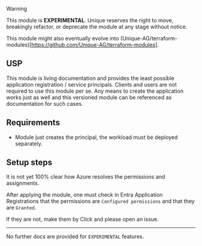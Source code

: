> [!WARNING]
> This module is **EXPERIMENTAL**. Unique reserves the right to move, breakingly refactor, or deprecate the module at any stage without notice.

This module might also eventually evolve into (Unique-AG/terraform-modules)[https://github.com/Unique-AG/terraform-modules].

## USP
This module is living documentation and provides the least possible application registration / service principals.
Clients and users are not required to use this module per se. Any means to create the application works just as well and this versioned module can be referenced as documentation for such cases.

## Requirements

- Module just creates the principal, the workload must be deployed separately.

## Setup steps
It is not yet 100% clear how Azure resolves the permissions and assignments.

After applying the module, one must check in Entra Application Registrations that the permissions are `Configured permissions` and that they are `Granted`.

If they are not, make them by Click and please open an issue.

---

No further docs are provided for `EXPERIMENTAL` features.